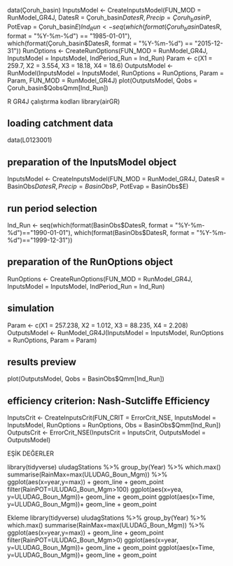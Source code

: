 data(Çoruh_basin)
InputsModel <- CreateInputsModel(FUN_MOD = RunModel_GR4J, DatesR = Çoruh_basin$DatesR,
                                 Precip = Çoruh_basin$P, PotEvap = Çoruh_basin$E)
Ind_Run <- seq(which(format(Çoruh_basin$DatesR, format = "%Y-%m-%d") == "1985-01-01"),
               which(format(Çoruh_basin$DatesR, format = "%Y-%m-%d") == "2015-12-31"))
RunOptions <- CreateRunOptions(FUN_MOD = RunModel_GR4J,
                               InputsModel = InputsModel, IndPeriod_Run = Ind_Run)
Param <- c(X1 = 259.7, X2 = 3.554, X3 = 18.18, X4 = 18.6)
OutputsModel <- RunModel(InputsModel = InputsModel,
                        RunOptions = RunOptions, Param = Param,
                        FUN_MOD = RunModel_GR4J)
plot(OutputsModel, Qobs = Çoruh_basin$QobsQmm[Ind_Run])


R GR4J çalıştırma kodları
library(airGR)

## loading catchment data
data(L0123001)

## preparation of the InputsModel object
InputsModel <- CreateInputsModel(FUN_MOD = RunModel_GR4J, DatesR = BasinObs$DatesR,
                                 Precip = BasinObs$P, PotEvap = BasinObs$E)

## run period selection
Ind_Run <- seq(which(format(BasinObs$DatesR, format = "%Y-%m-%d")=="1990-01-01"),
               which(format(BasinObs$DatesR, format = "%Y-%m-%d")=="1999-12-31"))

## preparation of the RunOptions object
RunOptions <- CreateRunOptions(FUN_MOD = RunModel_GR4J,
                               InputsModel = InputsModel, IndPeriod_Run = Ind_Run)

## simulation
Param <- c(X1 = 257.238, X2 = 1.012, X3 = 88.235, X4 = 2.208)
OutputsModel <- RunModel_GR4J(InputsModel = InputsModel,
                              RunOptions = RunOptions, Param = Param)

## results preview
plot(OutputsModel, Qobs = BasinObs$Qmm[Ind_Run])

## efficiency criterion: Nash-Sutcliffe Efficiency
InputsCrit  <- CreateInputsCrit(FUN_CRIT = ErrorCrit_NSE, InputsModel = InputsModel,
                                RunOptions = RunOptions, Obs = BasinObs$Qmm[Ind_Run])
OutputsCrit <- ErrorCrit_NSE(InputsCrit = InputsCrit, OutputsModel = OutputsModel)

EŞİK DEĞERLER

library(tidyverse)
uludagStations %>%
  group_by(Year) %>%
  which.max()
summarise(RainMax=max(ULUDAG_Boun_Mgm)) %>%
  ggplot(aes(x=year,y=max)) + geom_line + geom_point
filter(RainPOT=ULUDAG_Boun_Mgm>100)
ggplot(aes(x=yea, y=ULUDAG_Boun_Mgm))+ geom_line + geom_point
ggplot(aes(x=Time, y=ULUDAG_Boun_Mgm))+ geom_line + geom_point

Ekleme
library(tidyverse)
uludagStations %>%
  group_by(Year) %>%
  which.max()
summarise(RainMax=max(ULUDAG_Boun_Mgm)) %>%
  ggplot(aes(x=year,y=max)) + geom_line + geom_point
filter(RainPOT=ULUDAG_Boun_Mgm>0)
ggplot(aes(x=year, y=ULUDAG_Boun_Mgm))+ geom_line + geom_point
ggplot(aes(x=Time, y=ULUDAG_Boun_Mgm))+ geom_line + geom_point
